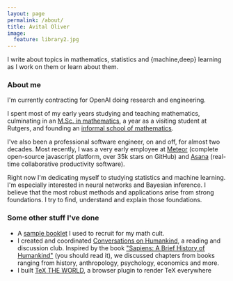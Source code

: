 ```yaml
---
layout: page
permalink: /about/
title: Avital Oliver
image:
  feature: library2.jpg
---
```


I write about topics in mathematics, statistics and {machine,deep} learning as I
work on them or learn about them.

### About me

I'm currently contracting for OpenAI doing research and engineering.

I spent most of my early years studying and teaching mathematics,
culminating in an [M.Sc. in mathematics](http://www.sciencedirect.com/science/article/pii/S0021869304001863), a year as a visiting student at Rutgers, and founding an [informal school of mathematics](http://thewe.net/math).

I've also been a professional software engineer, on and off, for almost two
decades. Most recently, I was a very early employee at
[Meteor](https://meteor.com) (complete open-source javascript platform, over 35k stars on GitHub)
and [Asana](https://asana.com/company) (real-time
collaborative productivity software).

Right now I'm dedicating myself to studying statistics and machine
learning.  I'm especially interested in neural networks and Bayesian
inference.  I believe that the most robust methods and applications
arise from strong foundations. I try to find, understand and explain those
foundations.

### Some other stuff I've done

* A [sample booklet](http://thewe.net/files/shapes_v2_web.pdf) I used to recruit for my math cult.
* I created and coordinated [Conversations on Humankind](http://web.archive.org/web/20150726235949/http://www.meetup.com/Conversations-on-Humankind),
  a reading and discussion club. Inspired by the book ["Sapiens: A Brief History of Humankind"](https://www.amazon.com/Sapiens-Humankind-Yuval-Noah-Harari/dp/0062316095) (you should read it), we
  discussed chapters from books ranging from history, anthropology, psychology,
  economics and more.
* I built [TeX THE WORLD](http://thewe.net/tex), a browser plugin to render TeX everywhere


